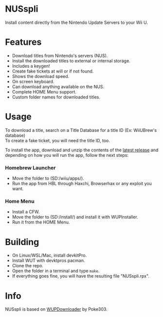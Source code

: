 # NUSspli
Install content directly from the Nintendo Update Servers to your Wii U.

# Features
- Download titles from Nintendo's servers (NUS).
- Install the downloaded titles to external or internal storage.
- Includes a keygen!
- Create fake tickets at will or if not found.
- Shows the download speed.
- On screen keyboard.
- Can download anything available on the NUS.
- Complete HOME Menu support.
- Custom folder names for downloaded titles.

# Usage
To download a title, search on a Title Database for a title ID (Ex: WiiUBrew's database)\
To create a fake ticket, you will need the title ID, too.

To install the app, download and unzip the contents of the [latest release](https://github.com/V10lator/NUSspli/releases) and depending on how you will run the app, follow the next steps:

### Homebrew Launcher
- Move the folder to (SD:/wiiu/apps/).
- Run the app from HBL through Haxchi, Browserhax or any exploit you want.

### Home Menu
- Install a CFW.
- Move the folder to (SD:/install/) and install it with WUPInstaller.
- Run it from the HOME Menu.

# Building
- On Linux/WSL/Mac, install devkitPro.
- Install WUT with devktpros pacman.
- Clone the repo.
- Open the folder in a terminal and type `make`.
- If everything goes fine, you will have the resulting file "NUSspli.rpx".

# Info
NUSspli is based on [WUPDownloader](https://github.com/Pokes303/WUPDownloader) by Poke303.
